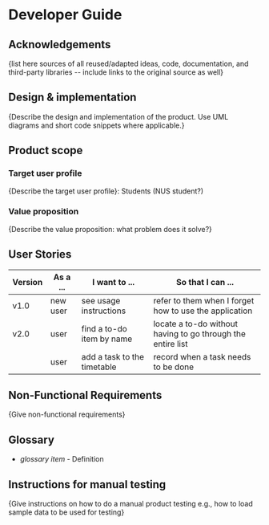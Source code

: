 # Developer Guide

## Acknowledgements

{list here sources of all reused/adapted ideas, code, documentation, and third-party libraries -- include links to the original source as well}

## Design & implementation

{Describe the design and implementation of the product. Use UML diagrams and short code snippets where applicable.}


## Product scope
### Target user profile

{Describe the target user profile}: Students (NUS student?)

### Value proposition

{Describe the value proposition: what problem does it solve?}

## User Stories

|Version| As a ... | I want to ... | So that I can ...                                           |
|--------|----------|---------------|-------------------------------------------------------------|
|v1.0| new user |see usage instructions| refer to them when I forget how to use the application      |
|v2.0| user     |find a to-do item by name| locate a to-do without having to go through the entire list |
|    | user     |add a task to the timetable| record when a task needs to be done  |
 

## Non-Functional Requirements

{Give non-functional requirements}

## Glossary

* *glossary item* - Definition

## Instructions for manual testing

{Give instructions on how to do a manual product testing e.g., how to load sample data to be used for testing}

